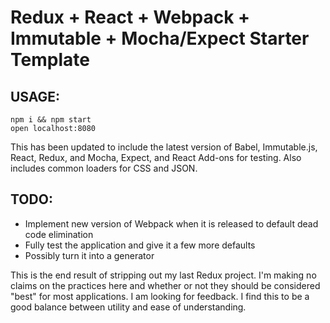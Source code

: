 # Redux + React + Webpack + Immutable + Mocha/Expect Starter Template
## USAGE:
```
npm i && npm start
open localhost:8080
```

This has been updated to include the latest version of Babel, Immutable.js, React, Redux, and Mocha, Expect, and React Add-ons for testing. Also includes common loaders for CSS and JSON.

## TODO:
* Implement new version of Webpack when it is released to default dead code elimination
* Fully test the application and give it a few more defaults
* Possibly turn it into a generator

This is the end result of stripping out my last Redux project. I'm making no claims on the practices here and whether or not they should be considered "best" for most applications. I am looking for feedback. I find this to be a good balance between utility and ease of understanding.
